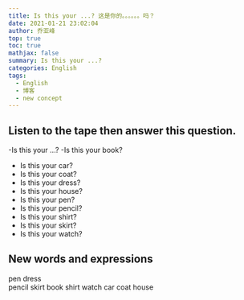 ```yaml
---
title: Is this your ...? 这是你的。。。。。。吗？
date: 2021-01-21 23:02:04
author: 乔亚峰
top: true
toc: true
mathjax: false
summary: Is this your ...?
categories: English
tags:
  - English
  - 博客
  - new concept
---
```




## Listen to the tape then answer this question. 

-Is this your ...?
-Is this your book?
- Is this your car?
- Is this your coat?
- Is this your dress?
- Is this your house?
- Is this your pen?
- Is this your pencil?
- Is this your shirt?
- Is this your skirt?
- Is this your watch?

## New words and expressions

pen		dress	 
pencil	skirt
book	shirt
watch	car
coat	house

